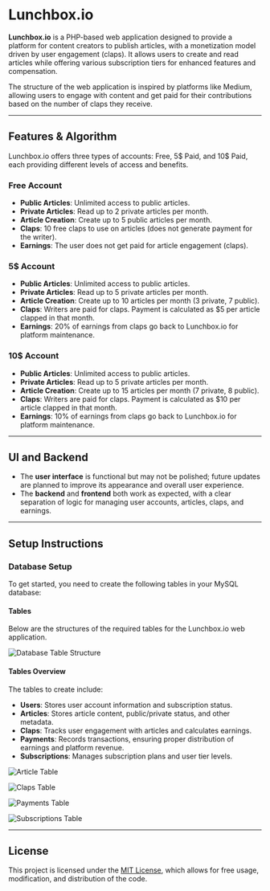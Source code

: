 # Lunchbox.io

**Lunchbox.io** is a PHP-based web application designed to provide a platform for content creators to publish articles, with a monetization model driven by user engagement (claps). It allows users to create and read articles while offering various subscription tiers for enhanced features and compensation.

The structure of the web application is inspired by platforms like Medium, allowing users to engage with content and get paid for their contributions based on the number of claps they receive.

---

## **Features & Algorithm**

Lunchbox.io offers three types of accounts: Free, 5$ Paid, and 10$ Paid, each providing different levels of access and benefits.

### **Free Account**

- **Public Articles**: Unlimited access to public articles.
- **Private Articles**: Read up to 2 private articles per month.
- **Article Creation**: Create up to 5 public articles per month.
- **Claps**: 10 free claps to use on articles (does not generate payment for the writer).
- **Earnings**: The user does not get paid for article engagement (claps).

### **5$ Account**

- **Public Articles**: Unlimited access to public articles.
- **Private Articles**: Read up to 5 private articles per month.
- **Article Creation**: Create up to 10 articles per month (3 private, 7 public).
- **Claps**: Writers are paid for claps. Payment is calculated as $5 per article clapped in that month.
- **Earnings**: 20% of earnings from claps go back to Lunchbox.io for platform maintenance.

### **10$ Account**

- **Public Articles**: Unlimited access to public articles.
- **Private Articles**: Read up to 5 private articles per month.
- **Article Creation**: Create up to 15 articles per month (7 private, 8 public).
- **Claps**: Writers are paid for claps. Payment is calculated as $10 per article clapped in that month.
- **Earnings**: 10% of earnings from claps go back to Lunchbox.io for platform maintenance.

---

## **UI and Backend**

- The **user interface** is functional but may not be polished; future updates are planned to improve its appearance and overall user experience.
- The **backend** and **frontend** both work as expected, with a clear separation of logic for managing user accounts, articles, claps, and earnings.

---

## **Setup Instructions**

### **Database Setup**

To get started, you need to create the following tables in your MySQL database:

#### **Tables**

Below are the structures of the required tables for the Lunchbox.io web application.

![Database Table Structure](https://user-images.githubusercontent.com/39020723/81902675-34802580-95c9-11ea-9d8d-e1eb4b143afd.png)

#### **Tables Overview**

The tables to create include:
- **Users**: Stores user account information and subscription status.
- **Articles**: Stores article content, public/private status, and other metadata.
- **Claps**: Tracks user engagement with articles and calculates earnings.
- **Payments**: Records transactions, ensuring proper distribution of earnings and platform revenue.
- **Subscriptions**: Manages subscription plans and user tier levels.

![Article Table](https://user-images.githubusercontent.com/39020723/81902820-75783a00-95c9-11ea-9e48-44c253b14f2f.png)

![Claps Table](https://user-images.githubusercontent.com/39020723/81902825-7741fd80-95c9-11ea-93dc-1c5113475c15.png)

![Payments Table](https://user-images.githubusercontent.com/39020723/81902826-77da9400-95c9-11ea-8725-97d185dd2c85.png)

![Subscriptions Table](https://user-images.githubusercontent.com/39020723/81902827-78732a80-95c9-11ea-9bef-96d4ab36a15a.png)

---

## **License**

This project is licensed under the [MIT License](https://github.com/leonkoech/Lunchbox.io/blob/master/LICENSE), which allows for free usage, modification, and distribution of the code.


